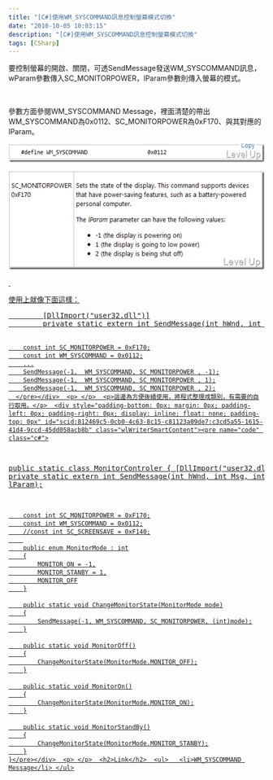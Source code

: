 ```yaml
---
title: "[C#]使用WM_SYSCOMMAND訊息控制螢幕模式切換"
date: "2010-10-05 10:03:15"
description: "[C#]使用WM_SYSCOMMAND訊息控制螢幕模式切換"
tags: [CSharp]
---
```


<p>要控制螢幕的開啟、關閉，可透SendMessage發送WM_SYSCOMMAND訊息，wParam參數傳入SC_MONITORPOWER，lParam參數則傳入螢幕的模式。</p>  <p> </p>  <p>參數方面參閱WM_SYSCOMMAND Message</a>，裡面清楚的帶出WM_SYSCOMMAND為0x0112、SC_MONITORPOWER為0xF170、與其對應的lParam。</p>  <p><a href="http://files.dotblogs.com.tw/larrynung/1010/C_12F22/image_4.png"><img style="border-bottom: 0px; border-left: 0px; border-top: 0px; border-right: 0px" border="0" alt="image" width="567" height="37" src="\images\posts\18129\image_thumb_1.png" /></a></p>  <p><a href="http://files.dotblogs.com.tw/larrynung/1010/C_12F22/image_2.png"><img style="border-bottom: 0px; border-left: 0px; border-top: 0px; border-right: 0px" border="0" alt="image" width="527" height="194" src="\images\posts\18129\image_thumb.png" /></p>  <p> </p>  <p>使用上就像下面這樣：</p>  <div style="padding-bottom: 0px; margin: 0px; padding-left: 0px; padding-right: 0px; display: inline; float: none; padding-top: 0px" id="scid:812469c5-0cb0-4c63-8c15-c81123a09de7:8b674005-2de7-4c52-9d89-88c1ac70d3e2" class="wlWriterSmartContent"><pre name="code" class="c#">
        [DllImport("user32.dll")]
        private static extern int SendMessage(int hWnd, int Msg, int wParam, int lParam);
 
        const int SC_MONITORPOWER = 0xF170;
        const int WM_SYSCOMMAND = 0x0112;
        ...
        SendMessage(-1,  WM_SYSCOMMAND, SC_MONITORPOWER , -1);
        SendMessage(-1,  WM_SYSCOMMAND, SC_MONITORPOWER , 1);
        SendMessage(-1,  WM_SYSCOMMAND, SC_MONITORPOWER , 2);
      </pre></div>  <p> </p>  <p>這邊為方便後續使用，將程式整理成類別，有需要的自行取用。</p>  <div style="padding-bottom: 0px; margin: 0px; padding-left: 0px; padding-right: 0px; display: inline; float: none; padding-top: 0px" id="scid:812469c5-0cb0-4c63-8c15-c81123a09de7:c3cd5a55-1615-41d4-9ccd-45dd058acb8b" class="wlWriterSmartContent"><pre name="code" class="c#">
public static class MonitorControler
    {
        [DllImport("user32.dll")]
        private static extern int SendMessage(int hWnd, int Msg, int wParam, int lParam);

        const int SC_MONITORPOWER = 0xF170;
        const int WM_SYSCOMMAND = 0x0112;
        //const int SC_SCREENSAVE = 0xF140;
        
        public enum MonitorMode : int
        {
            MONITOR_ON = -1,
            MONITOR_STANBY = 1,
            MONITOR_OFF
        }

        public static void ChangeMonitorState(MonitorMode mode)
        {
            SendMessage(-1, WM_SYSCOMMAND, SC_MONITORPOWER, (int)mode);
        }

        public static void MonitorOff()
        {
            ChangeMonitorState(MonitorMode.MONITOR_OFF);
        }

        public static void MonitorOn()
        {
            ChangeMonitorState(MonitorMode.MONITOR_ON);
        }

        public static void MonitorStandBy()
        {
            ChangeMonitorState(MonitorMode.MONITOR_STANBY);
        }
    }</pre></div>  <p> </p>  <h2>Link</h2>  <ul>   <li>WM_SYSCOMMAND Message</li> </ul>
